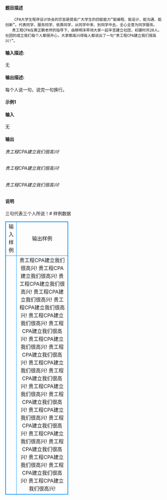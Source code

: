 #### 题目描述 
        CPA大学生程序设计协会的宗旨是提高广大学生的四能能力“能编程、能设计、能沟通、能创新”。代表同学、服务同学、依靠同学，从同学中来、到同学中去，全心全意为同学服务。
       贵工程CPA在黄正鹏老师的指导下，由穆明泽带领大家一起辛苦建立社团，初建时共20人。社团的成立我们每个人都很开心，大家都高兴得每人都说出了一句"贵工程CPA建立我们很高兴!”。

#### 输入描述:
无
#### 输出描述:
每个人说一句，说完一句换行。
#### 示例1
#### 输入
无
#### 输出
###### 贵工程CPA建立我们很高兴!
###### 贵工程CPA建立我们很高兴!
###### 贵工程CPA建立我们很高兴!
#### 说明
三句代表三个人所说！# 样例数据
<style>
        table,table tr th, table tr td { border:1px solid #0094ff; }
        table { width: 200px; min-height: 25px; line-height: 25px; text-align: center; border-collapse: collapse;}   
    </style>
<table>
	<tr>
		<td>输入样例</td>
		<td>输出样例</td>
	</tr>
<tr><td></td><td>贵工程CPA建立我们很高兴!
贵工程CPA建立我们很高兴!
贵工程CPA建立我们很高兴!
贵工程CPA建立我们很高兴!
贵工程CPA建立我们很高兴!
贵工程CPA建立我们很高兴!
贵工程CPA建立我们很高兴!
贵工程CPA建立我们很高兴!
贵工程CPA建立我们很高兴!
贵工程CPA建立我们很高兴!
贵工程CPA建立我们很高兴!
贵工程CPA建立我们很高兴!
贵工程CPA建立我们很高兴!
贵工程CPA建立我们很高兴!
贵工程CPA建立我们很高兴!
贵工程CPA建立我们很高兴!
贵工程CPA建立我们很高兴!
贵工程CPA建立我们很高兴!
贵工程CPA建立我们很高兴!
贵工程CPA建立我们很高兴!</td></tr></table>
